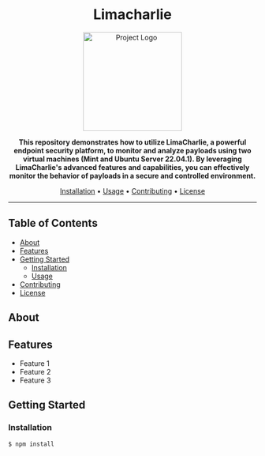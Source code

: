 <h1 align="center">Limacharlie</h1>

<p align="center">
  <img src="path/to/project-logo.png" alt="Project Logo" width="200" height="200">
</p>

<p align="center">
  <b>This repository demonstrates how to utilize LimaCharlie, a powerful endpoint security platform, to monitor and analyze payloads using two virtual machines (Mint and Ubuntu Server 22.04.1). By leveraging LimaCharlie's advanced features and capabilities, you can effectively monitor the behavior of payloads in a secure and controlled environment.</b>
</p>

<p align="center">
  <a href="#installation">Installation</a> •
  <a href="#usage">Usage</a> •
  <a href="#contributing">Contributing</a> •
  <a href="#license">License</a>
</p>

---

## Table of Contents

- [About](#About)
- [Features](#features)
- [Getting Started](#getting-started)
  - [Installation](#installation)
  - [Usage](#usage)
- [Contributing](#contributing)
- [License](#license)

## About



## Features



- Feature 1
- Feature 2
- Feature 3

## Getting Started

### Installation


```shell
$ npm install
